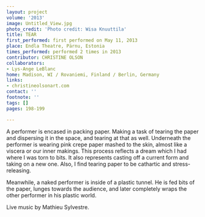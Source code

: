 ```yaml
---
layout: project
volume: '2013'
image: Untitled_View.jpg
photo_credit: 'Photo credit: Wisa Knuuttila'
title: TEAR
first_performed: first performed on May 11, 2013
place: Endla Theatre, Pärnu, Estonia
times_performed: performed 2 times in 2013
contributor: CHRISTINE OLSON
collaborators:
- Lys-Ange LeBlanc
home: Madison, WI / Rovaniemi, Finland / Berlin, Germany
links:
- christineolsonart.com
contact: ''
footnote: ''
tags: []
pages: 198-199

---
```


A performer is encased in packing paper. Making a task of tearing the paper and dispersing it in the space, and tearing at that as well. Underneath the performer is wearing pink crepe paper mashed to the skin, almost like a viscera or our inner makings. This process reflects a dream which I had where I was torn to bits. It also represents casting off a current form and taking on a new one. Also, I find tearing paper to be cathartic and stress-releasing.

Meanwhile, a naked performer is inside of a plastic tunnel. He is fed bits of the paper, lunges towards the audience, and later completely wraps the other performer in his plastic world.

Live music by Mathieu Sylvestre.

